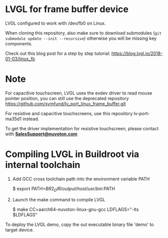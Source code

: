 # LVGL for frame buffer device

LVGL configured to work with /dev/fb0 on Linux.

When cloning this repository, also make sure to download submodules (`git submodule update --init --recursive`) otherwise you will be missing key components.

Check out this blog post for a step by step tutorial:
https://blog.lvgl.io/2018-01-03/linux_fb

# Note

For capacitive touchscreen, LVGL uses the evdev driver to read mouse pointer position, you can still use the deprecated repository
https://github.com/symfund/lv_port_linux_frame_buffer.git

For resistive and capacitive touchscreens, use this repository lv-port-ma35d1 instead.

To get the driver implementation for resistive touchscreen, please contact with **SalesSupport@nuvoton.com**

# Compiling LVGL in Buildroot via internal toolchain
1. Add GCC cross toolchain path into the environment variable PATH

   $ export PATH=${BR2_DIR}/output/host/usr/bin:$PATH
   
2. Launch the make command to compile LVGL

   $ make CC=aarch64-nuvoton-linux-gnu-gcc LDFLAGS="-lts $LDFLAGS"
   
 To deploy the LVGL demo, copy the out executable binary file 'demo' to target device.
 
